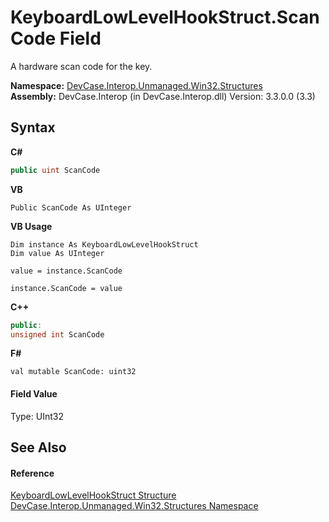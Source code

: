 # KeyboardLowLevelHookStruct.ScanCode Field
 

A hardware scan code for the key.

**Namespace:**&nbsp;<a href="N_DevCase_Interop_Unmanaged_Win32_Structures">DevCase.Interop.Unmanaged.Win32.Structures</a><br />**Assembly:**&nbsp;DevCase.Interop (in DevCase.Interop.dll) Version: 3.3.0.0 (3.3)

## Syntax

**C#**<br />
``` C#
public uint ScanCode
```

**VB**<br />
``` VB
Public ScanCode As UInteger
```

**VB Usage**<br />
``` VB Usage
Dim instance As KeyboardLowLevelHookStruct
Dim value As UInteger

value = instance.ScanCode

instance.ScanCode = value
```

**C++**<br />
``` C++
public:
unsigned int ScanCode
```

**F#**<br />
``` F#
val mutable ScanCode: uint32
```


#### Field Value
Type: UInt32

## See Also


#### Reference
<a href="T_DevCase_Interop_Unmanaged_Win32_Structures_KeyboardLowLevelHookStruct">KeyboardLowLevelHookStruct Structure</a><br /><a href="N_DevCase_Interop_Unmanaged_Win32_Structures">DevCase.Interop.Unmanaged.Win32.Structures Namespace</a><br />
